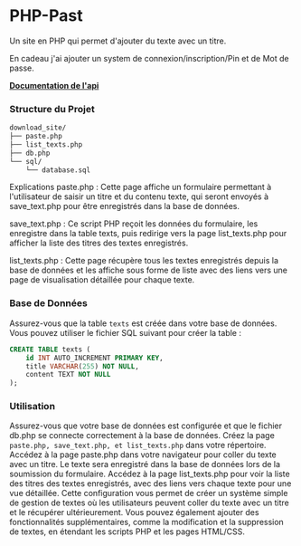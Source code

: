 # PHP-Past
Un site en PHP qui permet d'ajouter du texte avec un titre.

En cadeau j'ai ajouter un system de connexion/inscription/Pin et de Mot de passe.

[**Documentation de l'api**](https://github.com/Ducratif/api-Past)


### **Structure du Projet**

```markdown
download_site/
├── paste.php
├── list_texts.php
├── db.php
└── sql/
    └── database.sql
```

Explications
paste.php : Cette page affiche un formulaire permettant à l'utilisateur de saisir un titre et du contenu texte, qui seront envoyés à save_text.php pour être enregistrés dans la base de données.

save_text.php : Ce script PHP reçoit les données du formulaire, les enregistre dans la table texts, puis redirige vers la page list_texts.php pour afficher la liste des titres des textes enregistrés.

list_texts.php : Cette page récupère tous les textes enregistrés depuis la base de données et les affiche sous forme de liste avec des liens vers une page de visualisation détaillée pour chaque texte.


### **Base de Données**
Assurez-vous que la table `texts` est créée dans votre base de données. Vous pouvez utiliser le fichier SQL suivant pour créer la table :

```sql
CREATE TABLE texts (
    id INT AUTO_INCREMENT PRIMARY KEY,
    title VARCHAR(255) NOT NULL,
    content TEXT NOT NULL
);
```



### **Utilisation**
Assurez-vous que votre base de données est configurée et que le fichier db.php se connecte correctement à la base de données.
Créez la page `paste.php, save_text.php, et list_texts.php` dans votre répertoire.
Accédez à la page paste.php dans votre navigateur pour coller du texte avec un titre.
Le texte sera enregistré dans la base de données lors de la soumission du formulaire.
Accédez à la page list_texts.php pour voir la liste des titres des textes enregistrés, avec des liens vers chaque texte pour une vue détaillée.
Cette configuration vous permet de créer un système simple de gestion de textes où les utilisateurs peuvent coller du texte avec un titre et le récupérer ultérieurement. Vous pouvez également ajouter des fonctionnalités supplémentaires, comme la modification et la suppression de textes, en étendant les scripts PHP et les pages HTML/CSS.
